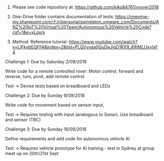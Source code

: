 1. Please see code repository at:
https://github.com/kiko84761/vrover2018

2. One-Drive folder contains documentation of tests: 
https://onevmw-my.sharepoint.com/:f:/r/personal/asingleton_vmware_com/Documents/ANZ%20IoT%20Virtual%20Team/Autonomous%20Vehicle%20Code?csf=1&e=xLqxrs

3. Method:
Reference tutorial: https://www.youtube.com/watch?v=LlFkybEQFFA&index=2&list=PLQVvvaa0QuDeJlgD1RX9_49tMLUxvIxF4

Challenge 1: Due by Saturday 2/09/2018

Write code for a remote controlled rover: Motor control, forward and reverse, turn, pivot, add remote control

Test -> Devise tests based on breadboard and LEDs

Challenge 2: Due by Sunday 9/09/2018

Write code for movement based on sensor input, 

Test -> Requires testing with input (analogous to Sonar). Use breadboard and sensor (TBC)

Challenge 3: Due by Sunday 16/09/2018

Define requirements and add code for autonomous vehicle AI

Test -> Requires vehicle prototype for AI training - test in Sydney at group meet up on 20th/21st Sept
